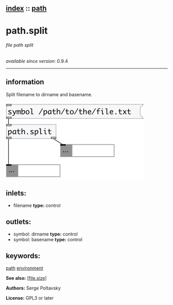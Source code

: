 [index](index.html) :: [path](category_path.html)
---

# path.split

###### file path split

*available since version:* 0.9.4

---


## information
Split filename to dirname and basename.



[![example](../examples/img/path.split.jpg)](../examples/pd/path.split.pd)









## inlets:

* filename 
__type:__ control<br>



## outlets:

* symbol: dirname
__type:__ control<br>
* symbol: basename
__type:__ control<br>



## keywords:

[path](keywords/path.html)
[environment](keywords/environment.html)



**See also:**
[\[file.size\]](file.size.html)




**Authors:** Serge Poltavsky




**License:** GPL3 or later





